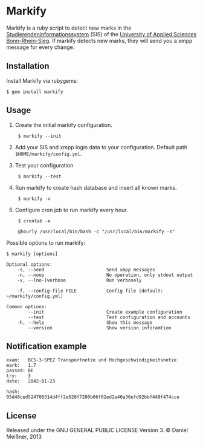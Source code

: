 # Markify

Markify is a ruby script to detect new marks in the
[Studierendeninformationssystem](http://sis.fh-bonn-rhein-sieg.de) (SIS) of the [University of Applied Sciences
Bonn-Rhein-Sieg](http://h-brs.de). If markify detects new marks, they will send you a xmpp
message for every change.

## Installation

Install Markify via rubygems:

    $ gem install markify

## Usage

1. Create the initial markify configuration.

        $ markify --init

2. Add your SIS and xmpp login data to your configuration. Default path ``$HOME/markify/config.yml``.

3. Test your configuration

        $ markify --test

4. Run markify to create hash database and insert all known marks.

        $ markify -v

5. Configure cron job to run markify every hour.

        $ crontab -e

        @hourly /usr/local/bin/bash -c "/usr/local/bin/markify -s"

Possible options to run markify:

    $ markify [options]

    Optional options:
        -s, --send                       Send xmpp messages
        -n, --noop                       No operation, only stdout output
        -v, --[no-]verbose               Run verbosely

        -f, --config-file FILE           Config file (default: ~/markify/config.yml)

    Common options:
            --init                       Create example configuration
            --test                       Test configuration and accounts
        -h, --help                       Show this message
            --version                    Show version inforamtion

## Notification example

    exam:   BCS-3-SPEZ Transportnetze und Hochgeschwindigkeitsnetze
    mark:   1.7
    passed: BE
    try:    3
    date:   2042-01-23

    hash:   05d48ced524708314d4ff2e628f7200b06f02ed2e40a36efd92bbf449f474cce

## License

Released under the GNU GENERAL PUBLIC LICENSE Version 3. © Daniel Meißner, 2013